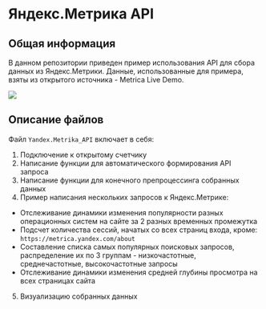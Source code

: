 # Яндекс.Метрика API 

## Общая информация
В данном репозитории приведен пример использования API для сбора данных из Яндекс.Метрики. Данные, использованные для примера, взяты из открытого источника - Metrica Live Demo. 

![](https://static.tildacdn.com/tild6464-6462-4538-b633-633337383561/icon256x256.png)


## Описание файлов
Файл `Yandex.Metrika_API` включает в себя:
1. Подключение к открытому счетчику
2. Написание функции для автоматического формирования API запроса
3. Написание функции для конечного препроцессинга собранных данных
4. Пример написания нескольких запросов к Яндекс.Метрике:
- Отслеживание динамики изменения популярности разных операционных систем на сайте за 2 разных временных промежутка
- Подсчет количества сессий, начатых со всех страниц входа, кроме: `https://metrica.yandex.com/about`
- Составление списка самых популярных поисковых запросов, распределение их по 3 группам - низкочастотные, среднечастотные, высокочастотные запросы
- Отслеживание динамики изменения средней глубины просмотра на всех страницах сайта 
5. Визуализацию собранных данных



